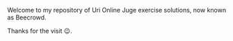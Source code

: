 Welcome to my repository of Uri Online Juge exercise solutions, now known as Beecrowd.

Thanks for the visit 😉.
